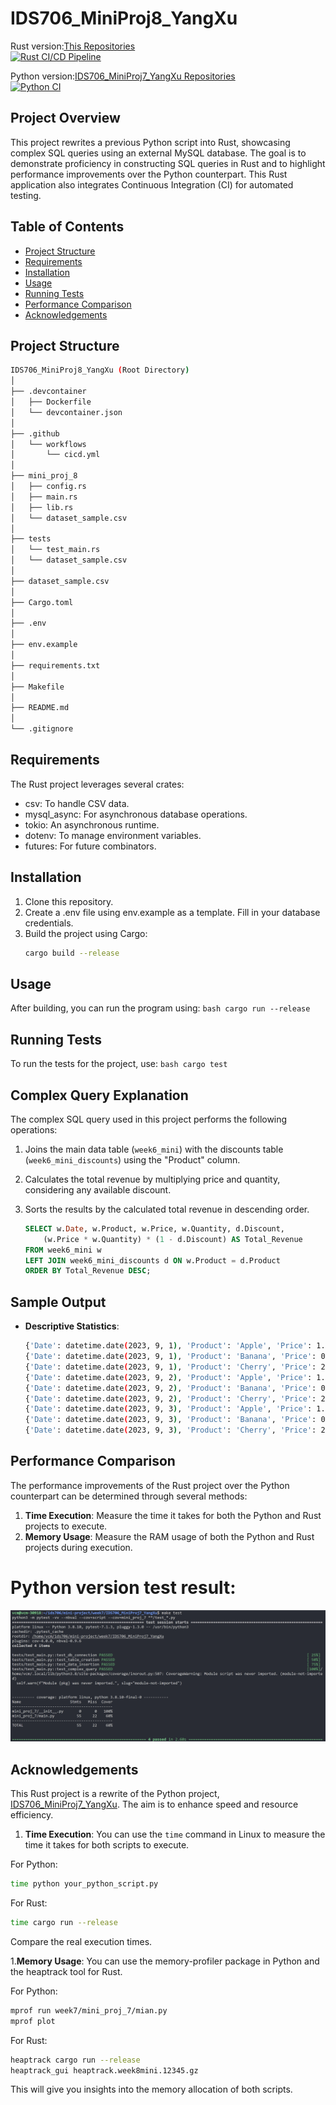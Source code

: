 # IDS706_MiniProj8_YangXu

Rust version:[This Repositories](https://github.com/nogibjj/IDS706_MiniProj8_YangXu)<br>
[![Rust CI/CD Pipeline](https://github.com/nogibjj/IDS706_MiniProj8_YangXu/actions/workflows/cicd.yml/badge.svg)](https://github.com/nogibjj/IDS706_MiniProj8_YangXu/actions/workflows/cicd.yml)


Python version:[IDS706_MiniProj7_YangXu Repositories](https://github.com/nogibjj/IDS706_MiniProj7_YangXu)<br>
[![Python CI](https://github.com/nogibjj/IDS706_MiniProj7_YangXu/actions/workflows/cicd.yml/badge.svg)](https://github.com/nogibjj/IDS706_MiniProj7_YangXu/actions/workflows/cicd.yml)

## Project Overview

This project rewrites a previous Python script into Rust, showcasing complex SQL queries using an external MySQL database. The goal is to demonstrate proficiency in constructing SQL queries in Rust and to highlight performance improvements over the Python counterpart. This Rust application also integrates Continuous Integration (CI) for automated testing.

## Table of Contents

- [Project Structure](#project-structure)
- [Requirements](#requirements)
- [Installation](#installation)
- [Usage](#usage)
- [Running Tests](#running-tests)
- [Performance Comparison](#performance-comparison)
- [Acknowledgements](#acknowledgements)

## Project Structure

```bash
IDS706_MiniProj8_YangXu (Root Directory)
│
├── .devcontainer
│   ├── Dockerfile
│   └── devcontainer.json
│
├── .github
│   └── workflows
│       └── cicd.yml
│
├── mini_proj_8
│   ├── config.rs
│   ├── main.rs
│   ├── lib.rs
│   └── dataset_sample.csv
│
├── tests
│   └── test_main.rs
│   └── dataset_sample.csv
│
├── dataset_sample.csv
│
├── Cargo.toml
│
├── .env
│
├── env.example
│
├── requirements.txt
│
├── Makefile
│
├── README.md
│
└── .gitignore
```

## Requirements

The Rust project leverages several crates:

- csv: To handle CSV data.
- mysql_async: For asynchronous database operations.
- tokio: An asynchronous runtime.
- dotenv: To manage environment variables.
- futures: For future combinators.

## Installation

1. Clone this repository.
2. Create a .env file using env.example as a template. Fill in your database credentials.
3. Build the project using Cargo:
    ```bash
    cargo build --release
    ```

## Usage

After building, you can run the program using:
    ```bash
    cargo run --release
    ```

## Running Tests

To run the tests for the project, use:
    ```bash
    cargo test
    ```

## Complex Query Explanation

The complex SQL query used in this project performs the following operations:

1. Joins the main data table (`week6_mini`) with the discounts table (`week6_mini_discounts`) using the "Product" column.
2. Calculates the total revenue by multiplying price and quantity, considering any available discount.
3. Sorts the results by the calculated total revenue in descending order.

    ```sql
    SELECT w.Date, w.Product, w.Price, w.Quantity, d.Discount,
        (w.Price * w.Quantity) * (1 - d.Discount) AS Total_Revenue
    FROM week6_mini w
    LEFT JOIN week6_mini_discounts d ON w.Product = d.Product
    ORDER BY Total_Revenue DESC;
    ```

## Sample Output

- **Descriptive Statistics**:

    ```bash
    {'Date': datetime.date(2023, 9, 1), 'Product': 'Apple', 'Price': 1.2, 'Quantity': 50, 'Discount': None, 'Total_Revenue': None}
    {'Date': datetime.date(2023, 9, 1), 'Product': 'Banana', 'Price': 0.5, 'Quantity': 40, 'Discount': None, 'Total_Revenue': None}
    {'Date': datetime.date(2023, 9, 1), 'Product': 'Cherry', 'Price': 2.5, 'Quantity': 20, 'Discount': None, 'Total_Revenue': None}
    {'Date': datetime.date(2023, 9, 2), 'Product': 'Apple', 'Price': 1.3, 'Quantity': 45, 'Discount': None, 'Total_Revenue': None}
    {'Date': datetime.date(2023, 9, 2), 'Product': 'Banana', 'Price': 0.6, 'Quantity': 50, 'Discount': None, 'Total_Revenue': None}
    {'Date': datetime.date(2023, 9, 2), 'Product': 'Cherry', 'Price': 2.4, 'Quantity': 22, 'Discount': None, 'Total_Revenue': None}
    {'Date': datetime.date(2023, 9, 3), 'Product': 'Apple', 'Price': 1.1, 'Quantity': 55, 'Discount': None, 'Total_Revenue': None}
    {'Date': datetime.date(2023, 9, 3), 'Product': 'Banana', 'Price': 0.7, 'Quantity': 42, 'Discount': None, 'Total_Revenue': None}
    {'Date': datetime.date(2023, 9, 3), 'Product': 'Cherry', 'Price': 2.6, 'Quantity': 19, 'Discount': None, 'Total_Revenue': None}
    ```

## Performance Comparison

The performance improvements of the Rust project over the Python counterpart can be determined through several methods:

1. **Time Execution**: Measure the time it takes for both the Python and Rust projects to execute.
2. **Memory Usage**: Measure the RAM usage of both the Python and Rust projects during execution.


# Python version test result:
![Python Version Test Result](ver_py_testresult.png)

## Acknowledgements

This Rust project is a rewrite of the Python project, [IDS706_MiniProj7_YangXu](https://github.com/nogibjj/IDS706_MiniProj7_YangXu). The aim is to enhance speed and resource efficiency.

1. **Time Execution**: You can use the `time` command in Linux to measure the time it takes for both scripts to execute.

For Python:
   ```bash
   time python your_python_script.py
   ```

For Rust:
   ```bash
   time cargo run --release
   ```

   Compare the real execution times.

1.**Memory Usage**: You can use the memory-profiler package in Python and the heaptrack tool for Rust.

For Python:
   ```bash
   mprof run week7/mini_proj_7/mian.py
   mprof plot
   ```

For Rust:
   ```bash
   heaptrack cargo run --release
   heaptrack_gui heaptrack.week8mini.12345.gz
   ```
This will give you insights into the memory allocation of both scripts.
